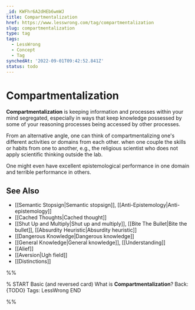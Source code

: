 ```yaml
---
_id: KWFhr6A2dHEb6wmWJ
title: Compartmentalization
href: https://www.lesswrong.com/tag/compartmentalization
slug: compartmentalization
type: tag
tags:
  - LessWrong
  - Concept
  - Tag
synchedAt: '2022-09-01T09:42:52.841Z'
status: todo
---
```


# Compartmentalization

**Compartmentalization** is keeping information and processes within your mind segregated, especially in ways that keep knowledge possessed by some of your reasoning processes being accessed by other processes.

From an alternative angle, one can think of compartmentalizing one's different activities or domains from each other. when one couple the skills or habits from one to another, e.g., the religious scientist who does not apply scientific thinking outside the lab. 

One might even have excellent epistemological performance in one domain and terrible performance in others.

## See Also

- [[Semantic Stopsign|Semantic stopsign]], [[Anti-Epistemology|Anti-epistemology]]
- [[Cached Thoughts|Cached thought]]
- [[Shut Up and Multiply|Shut up and multiply]], [[Bite The Bullet|Bite the bullet]], [[Absurdity Heuristic|Absurdity heuristic]]
- [[Dangerous Knowledge|Dangerous knowledge]]
- [[General Knowledge|General knowledge]], [[Understanding]]
- [[Alief]]
- [[Aversion|Ugh field]]
- [[Distinctions]]


%%

% START
Basic (and reversed card)
What is **Compartmentalization**?
Back: {TODO}
Tags: LessWrong
END
<!--ID: 1663156976653-->


%%
	
